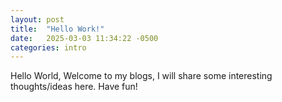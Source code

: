 ```yaml
---
layout: post
title:  "Hello Work!"
date:   2025-03-03 11:34:22 -0500
categories: intro
---
```

Hello World, Welcome to my blogs, I will share some interesting thoughts/ideas here. Have fun!
